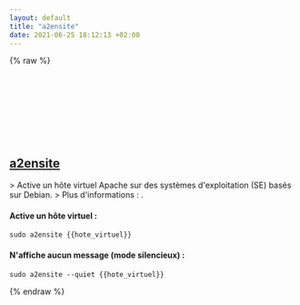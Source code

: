 ```yaml
---
layout: default
title: "a2ensite"
date: 2021-06-25 18:12:13 +02:00
---
```

{% raw %}
<h2 id="a2ensite">
  <a href="/fr/linux/a2ensite.html">a2ensite</a> <a href="#a2ensite"><svg class="icon">
    <use href="/assets/images/unicode_sprite.svg#link" />
  </svg></a>
</h2>
> Active un hôte virtuel Apache sur des systèmes d'exploitation (SE) basés sur Debian.
> Plus d'informations : <https://manpages.debian.org/latest/apache2/a2ensite.8.en.html>.

#### Active un hôte virtuel :
```shell
sudo a2ensite {{hote_virtuel}}
```
#### N'affiche aucun message (mode silencieux) :
```shell
sudo a2ensite --quiet {{hote_virtuel}}
```
{% endraw %}